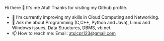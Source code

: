  Hi there 👋 
 It's me Atul!
 Thanks for visiting my Github profile.

- 🌱 I’m currently improving my skills in Cloud Computing and Networking.
- 💬 Ask me about Programming (C,C++, Python and Java), Linux and Windows issues, Data Structures, DBMS, vb.net.
- 📫 How to reach me: Email: atulcpr123@gmail.com

<!---
Atulkr11/Atulkr11 is a ✨ special ✨ repository because its `README.md` (this file) appears on your GitHub profile.
You can click the Preview link to take a look at your changes.
--->
